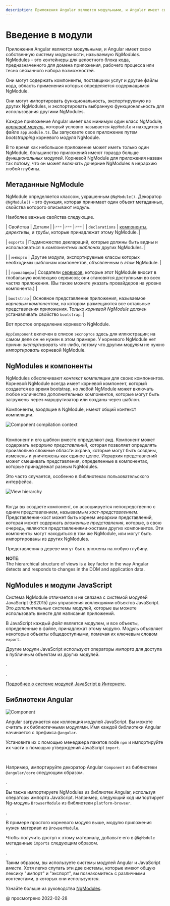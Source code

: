 ```yaml
---
description: Приложения Angular являются модульными, и Angular имеет свою собственную систему модульности, называемую NgModules
---
```


# Введение в модули

Приложения Angular являются модульными, и Angular имеет свою собственную систему модульности, называемую _NgModules_. NgModules - это контейнеры для целостного блока кода, предназначенного для домена приложения, рабочего процесса или тесно связанного набора возможностей.

Они могут содержать компоненты, поставщики услуг и другие файлы кода, область применения которых определяется содержащимся NgModule.

Они могут импортировать функциональность, экспортируемую из других NgModules, и экспортировать выбранную функциональность для использования другими NgModules.

Каждое приложение Angular имеет как минимум один класс NgModule, [_корневой модуль_](bootstrapping.md), который условно называется `AppModule` и находится в файле `app.module.ts`. Вы запускаете свое приложение путем _bootstrapping_ корневого модуля NgModule.

В то время как небольшое приложение может иметь только один NgModule, большинство приложений имеют гораздо больше _функциональных модулей_. Корневой NgModule для приложения назван так потому, что он может включать дочерние NgModules в иерархию любой глубины.

## Метаданные NgModule

NgModule определяется классом, украшенным `@NgModule()`. Декоратор `@NgModule()` - это функция, которая принимает один объект метаданных, свойства которого описывают модуль.

Наиболее важные свойства следующие.

| Свойства | Детали | |:--- |:--- |:--- |
| `declarations` | [компоненты](architecture-components.md), _директивы_, и _трубы_, которые принадлежат этому NgModule. |

| `exports` | Подмножество деклараций, которые должны быть видны и использоваться в _компонентных шаблонах_ других NgModules. |

| | `импорты` | Другие модули, экспортируемые классы которых необходимы шаблонам компонентов, объявленным в _этом_ NgModule. |

| | `провайдеры` | Создатели [сервисов](architecture-services.md), которые этот NgModule вносит в глобальную коллекцию сервисов; они становятся доступными во всех частях приложения. (Вы также можете указать провайдеров на уровне компонента.) |

| `bootstrap` | Основное представление приложения, называемое _корневым компонентом_, на котором размещаются все остальные представления приложения. Только _корневой NgModule_ должен устанавливать свойство `bootstrap`. |

Вот простое определение корневого NgModule.

<code-example header="src/app/app.module.ts" path="architecture/src/app/mini-app.ts" region="module"></code-example>

<div class="alert is-helpful">

`AppComponent` включен в список `экспортов` здесь для иллюстрации; на самом деле он не нужен в этом примере. У корневого NgModule нет причин _экспортировать_ что-либо, потому что другим модулям не нужно _импортировать_ корневой NgModule.

</div>

## NgModules и компоненты

NgModules обеспечивают _контекст компиляции_ для своих компонентов. Корневой NgModule всегда имеет корневой компонент, который создается во время bootstrap, но любой NgModule может включать любое количество дополнительных компонентов, которые могут быть загружены через маршрутизатор или созданы через шаблон.

Компоненты, входящие в NgModule, имеют общий контекст компиляции.

<div class="lightbox">

<img alt="Component compilation context" class="left" src="generated/images/guide/architecture/compilation-context.png">

</div>

<br class="clear">

Компонент и его шаблон вместе определяют _вид_. Компонент может содержать _иерархию представлений_, которая позволяет определять произвольно сложные области экрана, которые могут быть созданы, изменены и уничтожены как единое целое.
Иерархия представлений может смешивать представления, определенные в компонентах, которые принадлежат разным NgModules.

Это часто случается, особенно в библиотеках пользовательского интерфейса.

<div class="lightbox">

<img alt="View hierarchy" class="left" src="generated/images/guide/architecture/view-hierarchy.png">

</div>

<br class="clear">

Когда вы создаете компонент, он ассоциируется непосредственно с одним представлением, называемым _хост-представлением_. Представление-хост может быть корнем иерархии представлений, которая может содержать _вложенные представления_, которые, в свою очередь, являются представлениями-хостами других компонентов.
Эти компоненты могут находиться в том же NgModule, или могут быть импортированы из других NgModules.

Представления в дереве могут быть вложены на любую глубину.

<div class="alert is-helpful">

**NOTE**: <br /> The hierarchical structure of views is a key factor in the way Angular detects and responds to changes in the DOM and application data.

</div>

## NgModules и модули JavaScript

Система NgModule отличается и не связана с системой модулей JavaScript \(ES2015\) для управления коллекциями объектов JavaScript. Это _дополнительные_ системы модулей, которые вы можете использовать вместе для написания приложений.

В JavaScript каждый _файл_ является модулем, и все объекты, определенные в файле, принадлежат этому модулю. Модуль объявляет некоторые объекты общедоступными, помечая их ключевым словом `export`.

Другие модули JavaScript используют операторы _импорта_ для доступа к публичным объектам из других модулей.

<code-example path="architecture/src/app/app.module.ts" region="imports"></code-example>.

<code-example path="architecture/src/app/app.module.ts" region="export"></code-example>.

<div class="alert is-helpful">

[Подробнее о системе модулей JavaScript в Интернете](https://exploringjs.com/es6/ch_modules.html).

</div>

## Библиотеки Angular

<div class="lightbox">

<img alt="Component" class="left" src="generated/images/guide/architecture/library-module.png">

</div>

Angular загружается как коллекция модулей JavaScript. Вы можете считать их библиотечными модулями.
Имя каждой библиотеки Angular начинается с префикса `@angular`.

Установите их с помощью менеджера пакетов node `npm` и импортируйте их части с помощью утверждений JavaScript `import`.

<br class="clear">

Например, импортируйте декоратор Angular `Component` из библиотеки `@angular/core` следующим образом.

<code-example path="architecture/src/app/app.component.ts" region="import"></code-example>.

Вы также импортируете NgModules из библиотек Angular, используя операторы импорта JavaScript. Например, следующий код импортирует Ng-модуль `BrowserModule` из библиотеки `platform-browser`.

<code-example path="architecture/src/app/mini-app.ts" region="import-browser-module"></code-example>.

В примере простого корневого модуля выше, модулю приложения нужен материал из `BrowserModule`.

Чтобы получить доступ к этому материалу, добавьте его в `@NgModule` метаданные `imports` следующим образом.

<code-example path="architecture/src/app/mini-app.ts" region="ngmodule-imports"></code-example>.

Таким образом, вы используете системы модулей Angular и JavaScript _вместе_. Хотя легко спутать эти две системы, которые имеют общую лексику "импорт" и "экспорт", вы познакомитесь с различными контекстами, в которых они используются.

<div class="alert is-helpful">

Узнайте больше из руководства [NgModules](ngmodules.md).

</div>

<!-- links -->

<!-- external links -->

<!-- end links -->

@ просмотрено 2022-02-28
